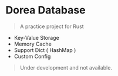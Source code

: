 # Dorea Database

> A practice project for Rust

- Key-Value Storage
- Memory Cache
- Support Dict ( HashMap )
- Custom Config

> Under development and not available.